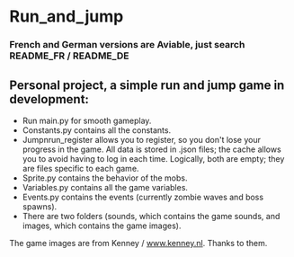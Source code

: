 # Run_and_jump
### French and German versions are Aviable, just search README_FR / README_DE

## Personal project, a simple run and jump game in development:
  - Run main.py for smooth gameplay.
  - Constants.py contains all the constants.
  - Jumpnrun_register allows you to register, so you don't lose your progress in the game. All data is stored in .json files; the cache allows you to avoid having to log in each time. Logically, both are empty; they are files specific to each game.
  - Sprite.py contains the behavior of the mobs.
  - Variables.py contains all the game variables.
  - Events.py contains the events (currently zombie waves and boss spawns).
  - There are two folders (sounds, which contains the game sounds, and images, which contains the game images).

The game images are from Kenney / www.kenney.nl. Thanks to them.
